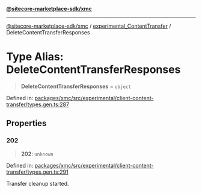[**@sitecore-marketplace-sdk/xmc**](../../../../README.md)

***

[@sitecore-marketplace-sdk/xmc](../../../../README.md) / [experimental\_ContentTransfer](../README.md) / DeleteContentTransferResponses

# Type Alias: DeleteContentTransferResponses

> **DeleteContentTransferResponses** = `object`

Defined in: [packages/xmc/src/experimental/client-content-transfer/types.gen.ts:287](https://github.com/Sitecore/marketplace-sdk/blob/main/packages/xmc/src/experimental/client-content-transfer/types.gen.ts#L287)

## Properties

### 202

> **202**: `unknown`

Defined in: [packages/xmc/src/experimental/client-content-transfer/types.gen.ts:291](https://github.com/Sitecore/marketplace-sdk/blob/main/packages/xmc/src/experimental/client-content-transfer/types.gen.ts#L291)

Transfer cleanup started.

